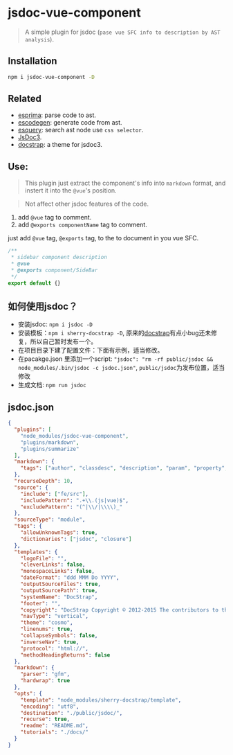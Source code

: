 # jsdoc-vue-component

> A simple plugin for jsdoc (`pase vue SFC info to description by AST analysis`).

## Installation

```sh
npm i jsdoc-vue-component -D
```

## Related

- [esprima](https://github.com/jquery/esprima/): parse code to ast.
- [escodegen](https://github.com/estools/escodegen): generate code from ast.
- [esquery](https://github.com/estools/esquery): search ast node use `css selector`.
- [JsDoc3](https://github.com/jsdoc3/jsdoc).
- [docstrap](https://github.com/docstrap/docstrap): a theme for jsdoc3.

## Use:

> This plugin just extract the component's info into `markdown` format, and instert it into the `@vue`'s position.

> Not affect other jsdoc features of the code.

1. add `@vue` tag to comment.
2. add `@exports componentName` tag to comment.

just add `@vue` tag, `@exports` tag, to the to document in you vue SFC.

```js
/**
 * sidebar component description
 * @vue
 * @exports component/SideBar
 */
export default {}
```

## 如何使用jsdoc？

- 安装jsdoc: `npm i jsdoc -D`
- 安装模板：`npm i sherry-docstrap -D`, 原来的[docstrap](https://github.com/docstrap/docstrap)有点小bug还未修复，所以自己暂时发布一个。
- 在项目目录下建了配置文件：下面有示例，适当修改。
- 在pacakge.json 里添加一个script: `"jsdoc": "rm -rf public/jsdoc && node_modules/.bin/jsdoc -c jsdoc.json"`, `public/jsdoc`为发布位置，适当修改
- 生成文档: `npm run jsdoc`


## jsdoc.json

```json
{
  "plugins": [
    "node_modules/jsdoc-vue-component",
    "plugins/markdown",
    "plugins/summarize"
  ],
  "markdown": {
    "tags": ["author", "classdesc", "description", "param", "property", "returns", "see", "throws", "vue"]
  },
  "recurseDepth": 10,
  "source": {
    "include": ["fe/src"],
    "includePattern": ".+\\.(js|vue)$",
    "excludePattern": "(^|\\/|\\\\)_"
  },
  "sourceType": "module",
  "tags": {
    "allowUnknownTags": true,
    "dictionaries": ["jsdoc", "closure"]
  },
  "templates": {
    "logoFile": "",
    "cleverLinks": false,
    "monospaceLinks": false,
    "dateFormat": "ddd MMM Do YYYY",
    "outputSourceFiles": true,
    "outputSourcePath": true,
    "systemName": "DocStrap",
    "footer": "",
    "copyright": "DocStrap Copyright © 2012-2015 The contributors to the JSDoc3 and DocStrap projects.",
    "navType": "vertical",
    "theme": "cosmo",
    "linenums": true,
    "collapseSymbols": false,
    "inverseNav": true,
    "protocol": "html://",
    "methodHeadingReturns": false
  },
  "markdown": {
    "parser": "gfm",
    "hardwrap": true
  },
  "opts": {
    "template": "node_modules/sherry-docstrap/template",
    "encoding": "utf8",
    "destination": "./public/jsdoc/",
    "recurse": true,
    "readme": "README.md",
    "tutorials": "./docs/"
  }
}
```
